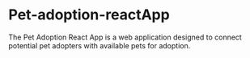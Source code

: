 # Pet-adoption-reactApp
The Pet Adoption React App is a web application designed to connect potential pet adopters with available pets for adoption. 
